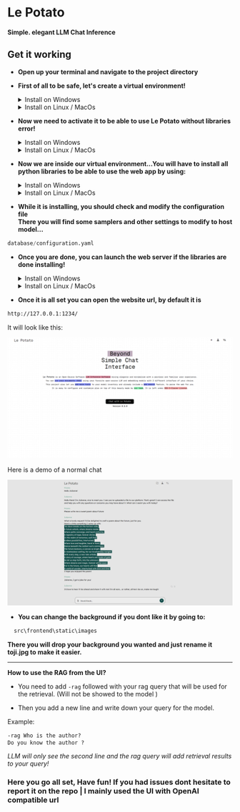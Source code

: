 # Le Potato

**Simple. elegant LLM Chat Inference**

## Get it working

* **Open up your terminal and navigate to the project directory**

* **First of all to be safe, let's create a virtual environment!**

    <details>
    <summary>Install on Windows</summary>

    ```bash
    python -m venv .venv
    ```  

    </details>
    <details>
    <summary>Install on Linux / MacOs</summary>

    ```bash
    python3 -m venv .venv
    ```

    </details>

* **Now we need to activate it to be able to use Le Potato without libraries error!**
    <details>
    <summary>Install on Windows</summary>

    ```bash
    .venv\Scripts\activate.ps1
    ```  

    </details>
    <details>
    <summary>Install on Linux / MacOs</summary>

    ```bash
    source .venv/bin/activate
    ```

    </details>

* **Now we are inside our virtual environment...You will have to install all python libraries to be able to use the web app by using:**

    <details>
    <summary>Install on Windows</summary>

    ```bash
    pip install -r requirements.txt
    ```  

    </details>
    <details>
    <summary>Install on Linux / MacOs</summary>

    ```bash
    pip3 install -r requirements.txt
    ```

    </details>

* **While it is installing, you should check and modify the configuration file**  
**There you will find some samplers and other settings to modify to host model...**

```python
database/configuration.yaml
```

* **Once you are done, you can launch the web server if the libraries are done installing!**

    <details>
    <summary>Install on Windows</summary>

    ```bash
    python main.py
    ```  

    </details>
    <details>
    <summary>Install on Linux / MacOs</summary>

    ```bash
    python3 main.py
    ```

    </details>

* **Once it is all set you can open the website url, by default it is**

```bash
http://127.0.0.1:1234/
```

It will look like this:

![Le Potato - Home Page](database/demos/demo_home_page.png)

Here is a demo of a normal chat

![alt text](database/demos/demo_classic_page.png)

* **You can change the background if you dont like it by going to:**

```bash
  src\frontend\static\images
```

**There you will drop your background you wanted and just rename it toji.jpg to make it easier.**

---  
**How to use the RAG from the UI?**

* You need to add `-rag` followed with your rag query that will be used for the retrieval. (Will not be showed to the model  )

* Then you add a new line and write down your query for the model.

Example:
```
-rag Who is the author?
Do you know the author ?  
```

*LLM will only see the second line and the rag query will add retrieval results to your query!*

### Here you go all set, Have fun! If you had issues dont hesitate to report it on the repo | I mainly used the UI with OpenAI compatible url
